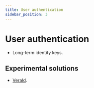 ```yaml
---
title: User authentication
sidebar_position: 3
---
```


# User authentication

- Long-term identity keys.

## Experimental solutions

- [VeraId](https://veraid.net).
